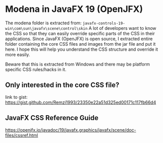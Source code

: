 # Modena in JavaFX 19 (OpenJFX)
The modena folder is extracted from: `javafx-controls-19-win\com\sun\javafx\scene\control\skin`
A lot of developers want to know the CSS so that they can easily override specific parts of the CSS in their applications.
Since JavaFX (OpenJFX) is open source, I extracted entire folder containing the core CSS files and images from the jar file and put it here.
I hope this will help you understand the CSS structure and override it more easily.

Beware that this is extracted from Windows and there may be platform specific CSS rules/hacks in it.

## Only interested in the core CSS file?
link to gist: https://gist.github.com/Remzi1993/23350e22a51d325ed00171c117fb66d4

## JavaFX CSS Reference Guide
https://openjfx.io/javadoc/19/javafx.graphics/javafx/scene/doc-files/cssref.html
